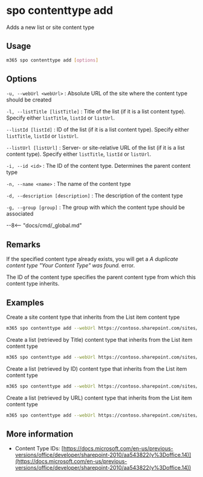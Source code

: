 # spo contenttype add

Adds a new list or site content type

## Usage

```sh
m365 spo contenttype add [options]
```

## Options

`-u, --webUrl <webUrl>`
: Absolute URL of the site where the content type should be created

`-l, --listTitle [listTitle]`
: Title of the list (if it is a list content type). Specify either `listTitle`, `listId` or `listUrl`.

`--listId [listId]`
: ID of the list (if it is a list content type). Specify either `listTitle`, `listId` or `listUrl`.

`--listUrl [listUrl]`
: Server- or site-relative URL of the list (if it is a list content type). Specify either `listTitle`, `listId` or `listUrl`.

`-i, --id <id>`
: The ID of the content type. Determines the parent content type

`-n, --name <name>`
: The name of the content type

`-d, --description [description]`
: The description of the content type

`-g, --group [group]`
: The group with which the content type should be associated

--8<-- "docs/cmd/_global.md"

## Remarks

If the specified content type already exists, you will get a _A duplicate content type "Your Content Type" was found._ error.

The ID of the content type specifies the parent content type from which this content type inherits.

## Examples

Create a site content type that inherits from the List item content type

```sh
m365 spo contenttype add --webUrl https://contoso.sharepoint.com/sites/contoso-sales --name 'PnP Alert' --id 0x01007926A45D687BA842B947286090B8F67D --group 'PnP Content Types'
```

Create a list (retrieved by Title) content type that inherits from the List item content type

```sh
m365 spo contenttype add --webUrl https://contoso.sharepoint.com/sites/contoso-sales --listTitle Alerts --name 'PnP Alert' --id 0x01007926A45D687BA842B947286090B8F67D
```

Create a list (retrieved by ID) content type that inherits from the List item content type

```sh
m365 spo contenttype add --webUrl https://contoso.sharepoint.com/sites/contoso-sales --listId '8c7a0fcd-9d64-4634-85ea-ce2b37b2ec0c' --name 'PnP Alert' --id 0x01007926A45D687BA842B947286090B8F67D
```

Create a list (retrieved by URL) content type that inherits from the List item content type

```sh
m365 spo contenttype add --webUrl https://contoso.sharepoint.com/sites/contoso-sales --listUrl '/Shared Documents' --name 'PnP Alert' --id 0x01007926A45D687BA842B947286090B8F67D
```

## More information

- Content Type IDs: [https://docs.microsoft.com/en-us/previous-versions/office/developer/sharepoint-2010/aa543822(v%3Doffice.14)](https://docs.microsoft.com/en-us/previous-versions/office/developer/sharepoint-2010/aa543822(v%3Doffice.14))
